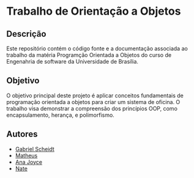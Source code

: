 # Trabalho de Orientação a Objetos

## Descrição

Este repositório contém o código fonte e a documentação associada ao trabalho da matéria Programção Orientada a Objetos do curso de Engenahria de software da Universidade de Brasília.

## Objetivo

O objetivo principal deste projeto é aplicar conceitos fundamentais de programação orientada a objetos para criar um sistema de oficina. O trabalho visa demonstrar a compreensão dos princípios OOP, como encapsulamento, herança, e polimorfismo.

## Autores
- [Gabriel Scheidt](https://github.com/Gxaite)
- [Matheus](https://github.com/MatheussBrant)
- [Ana Joyce](https://github.com/anajoyceamorim)
- [Nate](https://github.com/nateejpg)
